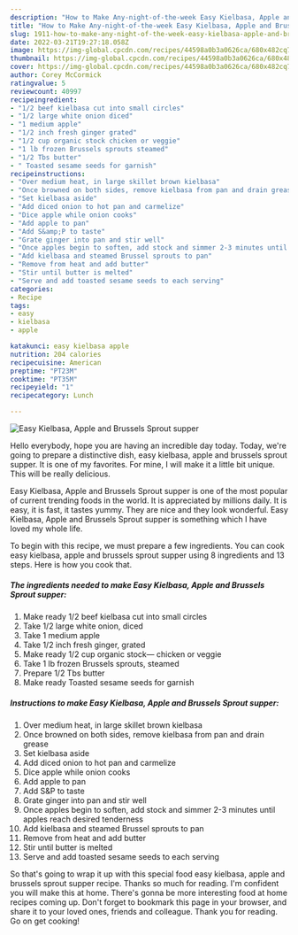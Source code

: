 ```yaml
---
description: "How to Make Any-night-of-the-week Easy Kielbasa, Apple and Brussels Sprout supper"
title: "How to Make Any-night-of-the-week Easy Kielbasa, Apple and Brussels Sprout supper"
slug: 1911-how-to-make-any-night-of-the-week-easy-kielbasa-apple-and-brussels-sprout-supper
date: 2022-03-21T19:27:18.058Z
image: https://img-global.cpcdn.com/recipes/44598a0b3a0626ca/680x482cq70/easy-kielbasa-apple-and-brussels-sprout-supper-recipe-main-photo.jpg
thumbnail: https://img-global.cpcdn.com/recipes/44598a0b3a0626ca/680x482cq70/easy-kielbasa-apple-and-brussels-sprout-supper-recipe-main-photo.jpg
cover: https://img-global.cpcdn.com/recipes/44598a0b3a0626ca/680x482cq70/easy-kielbasa-apple-and-brussels-sprout-supper-recipe-main-photo.jpg
author: Corey McCormick
ratingvalue: 5
reviewcount: 40997
recipeingredient:
- "1/2 beef kielbasa cut into small circles"
- "1/2 large white onion diced"
- "1 medium apple"
- "1/2 inch fresh ginger grated"
- "1/2 cup organic stock chicken or veggie"
- "1 lb frozen Brussels sprouts steamed"
- "1/2 Tbs butter"
- " Toasted sesame seeds for garnish"
recipeinstructions:
- "Over medium heat, in large skillet brown kielbasa"
- "Once browned on both sides, remove kielbasa from pan and drain grease"
- "Set kielbasa aside"
- "Add diced onion to hot pan and carmelize"
- "Dice apple while onion cooks"
- "Add apple to pan"
- "Add S&amp;P to taste"
- "Grate ginger into pan and stir well"
- "Once apples begin to soften, add stock and simmer 2-3 minutes until apples reach desired tenderness"
- "Add kielbasa and steamed Brussel sprouts to pan"
- "Remove from heat and add butter"
- "Stir until butter is melted"
- "Serve and add toasted sesame seeds to each serving"
categories:
- Recipe
tags:
- easy
- kielbasa
- apple

katakunci: easy kielbasa apple 
nutrition: 204 calories
recipecuisine: American
preptime: "PT23M"
cooktime: "PT35M"
recipeyield: "1"
recipecategory: Lunch

---
```



![Easy Kielbasa, Apple and Brussels Sprout supper](https://img-global.cpcdn.com/recipes/44598a0b3a0626ca/680x482cq70/easy-kielbasa-apple-and-brussels-sprout-supper-recipe-main-photo.jpg)

Hello everybody, hope you are having an incredible day today. Today, we're going to prepare a distinctive dish, easy kielbasa, apple and brussels sprout supper. It is one of my favorites. For mine, I will make it a little bit unique. This will be really delicious.



Easy Kielbasa, Apple and Brussels Sprout supper is one of the most popular of current trending foods in the world. It is appreciated by millions daily. It is easy, it is fast, it tastes yummy. They are nice and they look wonderful. Easy Kielbasa, Apple and Brussels Sprout supper is something which I have loved my whole life.


To begin with this recipe, we must prepare a few ingredients. You can cook easy kielbasa, apple and brussels sprout supper using 8 ingredients and 13 steps. Here is how you cook that.

<!--inarticleads1-->

##### The ingredients needed to make Easy Kielbasa, Apple and Brussels Sprout supper:

1. Make ready 1/2 beef kielbasa cut into small circles
1. Take 1/2 large white onion, diced
1. Take 1 medium apple
1. Take 1/2 inch fresh ginger, grated
1. Make ready 1/2 cup organic stock— chicken or veggie
1. Take 1 lb frozen Brussels sprouts, steamed
1. Prepare 1/2 Tbs butter
1. Make ready  Toasted sesame seeds for garnish




<!--inarticleads2-->

##### Instructions to make Easy Kielbasa, Apple and Brussels Sprout supper:

1. Over medium heat, in large skillet brown kielbasa
1. Once browned on both sides, remove kielbasa from pan and drain grease
1. Set kielbasa aside
1. Add diced onion to hot pan and carmelize
1. Dice apple while onion cooks
1. Add apple to pan
1. Add S&amp;P to taste
1. Grate ginger into pan and stir well
1. Once apples begin to soften, add stock and simmer 2-3 minutes until apples reach desired tenderness
1. Add kielbasa and steamed Brussel sprouts to pan
1. Remove from heat and add butter
1. Stir until butter is melted
1. Serve and add toasted sesame seeds to each serving




So that's going to wrap it up with this special food easy kielbasa, apple and brussels sprout supper recipe. Thanks so much for reading. I'm confident you will make this at home. There's gonna be more interesting food at home recipes coming up. Don't forget to bookmark this page in your browser, and share it to your loved ones, friends and colleague. Thank you for reading. Go on get cooking!
